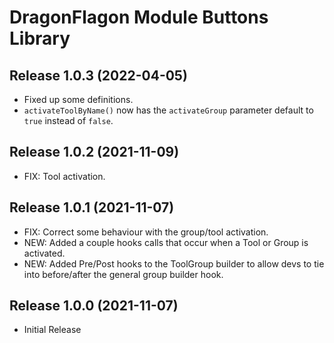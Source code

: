 # DragonFlagon Module Buttons Library

## Release 1.0.3 (2022-04-05)
- Fixed up some definitions.
- `activateToolByName()` now has the `activateGroup` parameter default to `true` instead of `false`.

## Release 1.0.2 (2021-11-09)
- FIX: Tool activation.

## Release 1.0.1 (2021-11-07)
- FIX: Correct some behaviour with the group/tool activation.
- NEW: Added a couple hooks calls that occur when a Tool or Group is activated.
- NEW: Added Pre/Post hooks to the ToolGroup builder to allow devs to tie into before/after the general group builder hook.

## Release 1.0.0 (2021-11-07)
- Initial Release